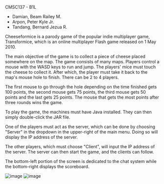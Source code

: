 CMSC137 - B1L
- Damian, Beam Railey M.
- Arpon, Peter Kyle Jr.
- Tandang, Bernard Jezua R.

Cheeseformice is a parody game of the popular indie multiplayer game, Transformice, which is
an online multiplayer Flash game released on 1 May 2010.

The main objective of the game is to collect a piece of cheese placed somewhere on the map. 
The game consists of many maps. Players control a mouse with the WASD keys to run and jump. The players' mice must touch the cheese to collect it. After
which, the player must take it back to the map's mouse hole to finish. There can be 2 to 4 players.

The first mouse to go through the hole depending on the time finished gets 100 points,
the second mouse gets 75 points, the third mouse gets 50 points and the last gets 25 points. 
The mouse that gets the most points after three rounds wins the game.

To play the game, the machines must have Java installed. They can then simply double-click the JAR file.

One of the players must act as the server, which can be done by choosing "Server" in the dropdown in the upper-right of the main menu. Doing so will display the IP address of the server.

The other players, which must choose "Client", will input the IP address of the server. The server can then start the game, and the clients can follow.

The bottom-left portion of the screen is dedicated to the chat system while the bottom-right displays the scoreboard.

![image](https://github.com/BeamRaileyDamian/cheeseformice/assets/125461358/4fee8690-398d-4519-8284-1b52b8809f3e)
![image](https://github.com/BeamRaileyDamian/cheeseformice/assets/125461358/d32d83a0-9786-4332-95f3-1616fc544413)

